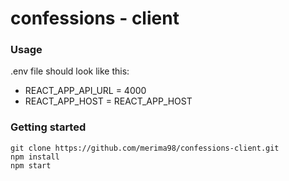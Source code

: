 # confessions - client

### Usage

.env file should look like this:

- REACT_APP_API_URL = 4000
- REACT_APP_HOST = REACT_APP_HOST

### Getting started

    git clone https://github.com/merima98/confessions-client.git
    npm install
    npm start
